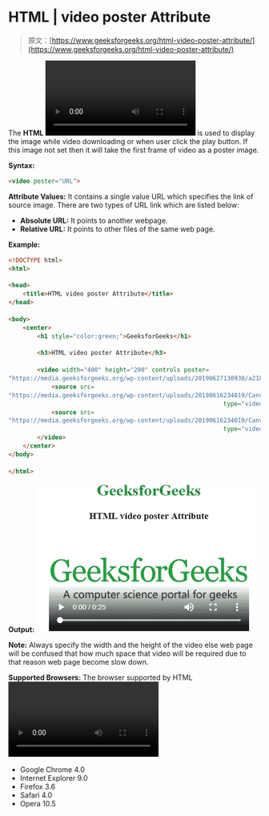 # HTML | video poster Attribute

> 原文：[https://www.geeksforgeeks.org/html-video-poster-attribute/](https://www.geeksforgeeks.org/html-video-poster-attribute/)

The **HTML <video> poster Attribute** is used to display the image while video downloading or when user click the play button. If this image not set then it will take the first frame of video as a poster image.

**Syntax:**

```html
<video poster="URL">
```

**Attribute Values:** It contains a single value URL which specifies the link of source image. There are two types of URL link which are listed below:

*   **Absolute URL:** It points to another webpage.
*   **Relative URL:** It points to other files of the same web page.

**Example:**

```html
<!DOCTYPE html>
<html>

<head>
    <title>HTML video poster Attribute</title>
</head>

<body>
    <center>
        <h1 style="color:green;">GeeksforGeeks</h1>

        <h3>HTML video poster Attribute</h3>

        <video width="400" height="200" controls poster=
"https://media.geeksforgeeks.org/wp-content/uploads/20190627130930/a218.png">
            <source src=
"https://media.geeksforgeeks.org/wp-content/uploads/20190616234019/Canvas.move_.mp4" 
                                                            type="video/mp4">
            <source src=
"https://media.geeksforgeeks.org/wp-content/uploads/20190616234019/Canvas.move_.ogg" 
                                                            type="video/ogg">
        </video>
    </center>
</body>

</html>
```

**Output:**
![](img/896294be923a8b6369dba4a492be1856.png)

**Note:** Always specify the width and the height of the video else web page will be confused that how much space that video will be required due to that reason web page become slow down.

**Supported Browsers:** The browser supported by HTML <video> poster Attribute are listed below:

*   Google Chrome 4.0
*   Internet Explorer 9.0
*   Firefox 3.6
*   Safari 4.0
*   Opera 10.5
